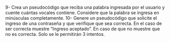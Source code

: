 

9- Crea un pseudocódigo que reciba una palabra ingresada por el usuario y cuente cuántas vocales
contiene. Considere que la palabra se ingresa en minúsculas completamente.
10- Genere un pseudocódigo que solicite el ingreso de una contraseña y que verifique que sea
correcta. En el caso de ser correcta muestre “Ingreso aceptado”. En caso de que no muestre que
no es correcta. Solo se le permitirán 3 intentos.